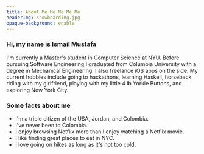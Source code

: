 ```yaml
---
title: About Me Me Me Me Me
headerImg: snowboarding.jpg
opaque-background: enable
---
```


### Hi, my name is Ismail Mustafa ###
I'm currently a Master's student in Computer Science at NYU. Before pursuing Software
Engineering I graduated from Columbia University with a degree in Mechanical Engineering.
I also freelance iOS apps on the side. My current hobbies include going to hackathons,
learning Haskell, horseback riding with my girlfriend, playing with my little 4 lb
Yorkie Buttons, and exploring New York City.

### Some facts about me ###
* I'm a triple citizen of the USA, Jordan, and Colombia.
* I've never been to Colombia.
* I enjoy browsing Netflix more than I enjoy watching a Netflix movie.
* I like finding great places to eat in NYC.
* I love going on hikes as long as it's not too cold.
